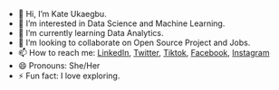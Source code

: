 - 👋 Hi, I’m Kate Ukaegbu.
- 👀 I’m interested in Data Science and Machine Learning.
- 🌱 I’m currently learning Data Analytics.
- 💞️ I’m looking to collaborate on Open Source Project and Jobs.
- 📫 How to reach me: [LinkedIn](https://linkedin.com/in/kate-ukaegbu), [Twitter](https://x.com/@KateUkaegbu), [Tiktok](https://tiktok.com/@ukaegbu_kate), [Facebook](https://facebook.com/), [Instagram](https://instagram.com/Ukaegbu_Kate)
- 😄 Pronouns: She/Her
- ⚡ Fun fact: I love exploring.

<!---
Ukaegbukate/Ukaegbukate is a ✨ special ✨ repository because its `README.md` (this file) appears on your GitHub profile.
You can click the Preview link to take a look at your changes.
--->
